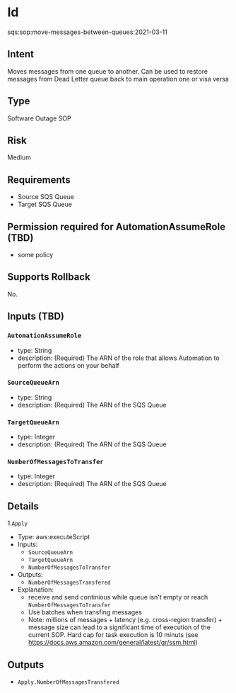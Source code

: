 # Id
sqs:sop:move-messages-between-queues:2021-03-11

## Intent
Moves messages from one queue to another. Can be used to restore messages from Dead Letter queue back to main operation one or visa versa


## Type
Software Outage SOP

## Risk
Medium

## Requirements
* Source SQS Queue
* Target SQS Queue

## Permission required for AutomationAssumeRole (TBD)
* some policy

## Supports Rollback
No.

## Inputs (TBD)
### `AutomationAssumeRole`
  * type: String
  * description: (Required) The ARN of the role that allows Automation to perform the actions on your behalf
### `SourceQueueArn`
  * type: String
  * description: (Required) The ARN of the SQS Queue
### `TargetQueueArn`
  * type: Integer
  * description: (Required) The ARN of the SQS Queue
### `NumberOfMessagesToTransfer`
  * type: Integer
  * description: (Required) The ARN of the SQS Queue

## Details

1.`Apply`
  * Type: aws:executeScript
  * Inputs:
      * `SourceQueueArn`
      * `TargetQueueArn`
      * `NumberOfMessagesToTransfer`
  * Outputs:
      * `NumberOfMessagesTransfered`
  * Explanation:
      * receive and send continious while queue isn't empty or reach `NumberOfMessagesToTransfer`
      * Use batches when transfing messages
      * Note: millions of messages + latency (e.g. cross-region transfer) + message size can lead to a significant time of execution of the current SOP. Hard cap for task execution is 10 minuts (see https://docs.aws.amazon.com/general/latest/gr/ssm.html)

## Outputs
* `Apply.NumberOfMessagesTransfered` 
